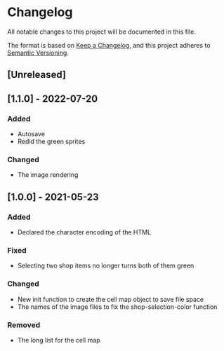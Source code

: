 # Changelog
All notable changes to this project will be documented in this file.

The format is based on [Keep a Changelog](https://keepachangelog.com/en/1.0.0/),
and this project adheres to [Semantic Versioning](https://semver.org/spec/v2.0.0.html).

## [Unreleased]

## [1.1.0] - 2022-07-20
### Added
- Autosave
- Redid the green sprites

### Changed
- The image rendering

## [1.0.0] - 2021-05-23
### Added
- Declared the character encoding of the HTML

### Fixed
- Selecting two shop items no longer turns both of them green

### Changed
- New init function to create the cell map object to save file space
- The names of the image files to fix the shop-selection-color function

### Removed
- The long list for the cell map